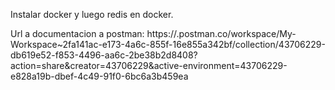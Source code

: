 Instalar docker y luego redis en docker.

Url a documentacion a postman:
https://.postman.co/workspace/My-Workspace~2fa141ac-e173-4a6c-855f-16e855a342bf/collection/43706229-db619e52-f853-4496-aa6c-2be38b2d8408?action=share&creator=43706229&active-environment=43706229-e828a19b-dbef-4c49-91f0-6bc6a3b459ea

